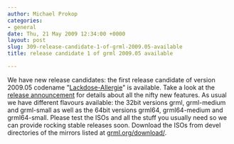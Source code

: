 ```yaml
---
author: Michael Prokop
categories:
- general
date: Thu, 21 May 2009 12:34:00 +0000
layout: post
slug: 309-release-candidate-1-of-grml-2009.05-available
title: release candidate 1 of grml 2009.05 available

---
```

We have new release candidates: the first release candidate of version 2009\.05 codename "[Lackdose\-Allergie](http://grml.org/faq/#releasename)" is available. Take a look at the [release announcement](http://grml.org/changelogs/README-grml-2009.05/) for details about all the nifty new features. As usual we have different flavours available: the 32bit versions grml, grml\-medium and grml\-small as well as the 64bit versions grml64, grml64\-medium and grml64\-small.
Please test the ISOs and all the stuff you usually need so we can provide rocking stable releases soon. Download the ISOs from devel directories of the mirrors listed at [grml.org/download/](http://grml.org/download/).
